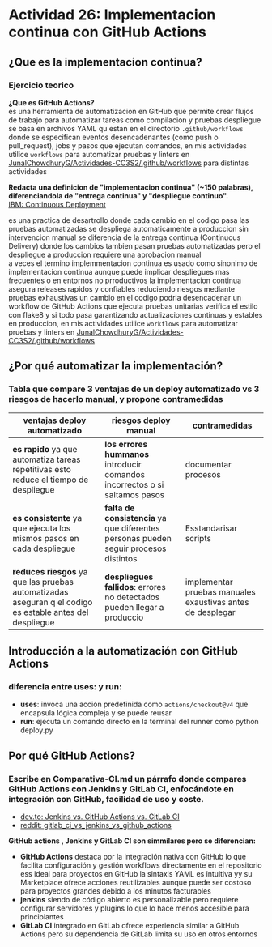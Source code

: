 # **Actividad 26: Implementacion continua con GitHub Actions**


## **¿Que es la implementacion continua?**


### **Ejercicio teorico**
**¿Que es GitHub Actions?**  
es una herramienta de automatizacion  en GitHub que permite crear flujos de trabajo  para automatizar tareas como compilacion y pruebas despliegue se basa en archivos YAML qu estan en el directorio `.github/workflows` donde se especifican eventos desencadenantes (como push o pull_request), jobs y pasos que ejecutan comandos, en mis actividades utilice `workflows` para automatizar pruebas y linters en [JunalChowdhuryG/Actividades-CC3S2/.github/workflows](https://github.com/JunalChowdhuryG/Actividades-CC3S2/tree/main/.github/workflows) para distintas actividades

**Redacta una definicion de "implementacion continua" (~150 palabras), diferenciandola de "entrega continua" y "despliegue continuo".**  
[IBM: Continuous Deployment](https://www.ibm.com/mx-es/think/topics/continuous-deployment)  

es una practica de desartrollo donde cada cambio en el codigo  pasa las pruebas automatizadas se despliega automaticamente a produccion sin intervencion manual se diferencia de la entrega continua (Continuous Delivery) donde los cambios tambien pasan pruebas automatizadas pero el despliegue a produccion requiere una aprobacion manual  
a veces el termino  implemmentacion continua es usado como sinonimo de implementacion continua aunque puede implicar despliegues mas frecuentes o en entornos no prroductivos la implementacion continua asegura releases rapidos y confiables reduciendo riesgos mediante pruebas exhaustivas  un cambio en el codigo podria desencadenar un workflow de GitHub Actions que ejecuta pruebas unitarias verifica el estilo con flake8 y si todo pasa garantizando actualizaciones continuas y estables en produccion, en mis actividades utilice `workflows` para automatizar pruebas y linters en [JunalChowdhuryG/Actividades-CC3S2/.github/workflows](https://github.com/JunalChowdhuryG/Actividades-CC3S2/tree/main/.github/workflows)


## **¿Por qué automatizar la implementación?**
### **Tabla que compare 3 ventajas de un deploy automatizado vs 3 riesgos de hacerlo manual, y propone contramedidas**

| **ventajas  deploy automatizado** | **riesgos  deploy manual** | **contramedidas** |
|-------------------------------------|------------------------------|-------------------|
| **es rapido** ya que automatiza tareas repetitivas esto reduce el tiempo de despliegue | **los errores hummanos** introducir comandos incorrectos o si saltamos pasos  | documentar procesos  |
| **es consistente** ya que ejecuta los mismos pasos en cada despliegue| **falta de consistencia** ya que  diferentes personas pueden seguir procesos distintos | Esstandarisar scripts |
| **reduces riesgos** ya que las pruebas automatizadas aseguran q el codigo es estable antes del despliegue | **despliegues fallidos**: errores no detectados pueden llegar a produccio | implementar pruebas manuales exaustivas antes de  desplegar |

## **Introducción a la automatización con GitHub Actions**

### **diferencia entre uses: y run:**
* **uses**: invoca una acción predefinida como `actions/checkout@v4` que encapsula lógica compleja y se puede reusar
* **run**: ejecuta un comando directo en la terminal del runner como python deploy.py


## **Por qué GitHub Actions?**

### **Escribe en Comparativa-CI.md un párrafo donde compares GitHub Actions con Jenkins y GitLab CI, enfocándote en integración con GitHub, facilidad de uso y coste.**
- [dev.to: Jenkins vs. GitHub Actions vs. GitLab CI](https://dev.to/574n13y/jenkins-vs-github-actions-vs-gitlab-ci-2k35)
- [reddit: gitlab_ci_vs_jenkins_vs_github_actions](https://www.reddit.com/r/devops/comments/105a2bn/gitlab_ci_vs_jenkins_vs_github_actions/)

**GitHub actions , Jenkins y GitLab CI son simmilares pero se diferencian:**
- **GitHub Actions** destaca por la integración nativa con GitHub lo que facilita  configuración y gestión  workflows directamente en el repositorio ess ideal para proyectos  en GitHub  la sintaxis YAML es intuitiva   yy su Marketplace ofrece acciones reutilizables aunque puede ser costoso para proyectos grandes debido a los minutos facturables 
- **jenkins** siendo de código abierto es  personalizable pero requiere configurar servidores y plugins lo que lo hace menos accesible para principiantes
- **GitLab CI** integrado en GitLab ofrece  experiencia similar a GitHub Actions pero su dependencia de GitLab limita su uso en otros entornos
